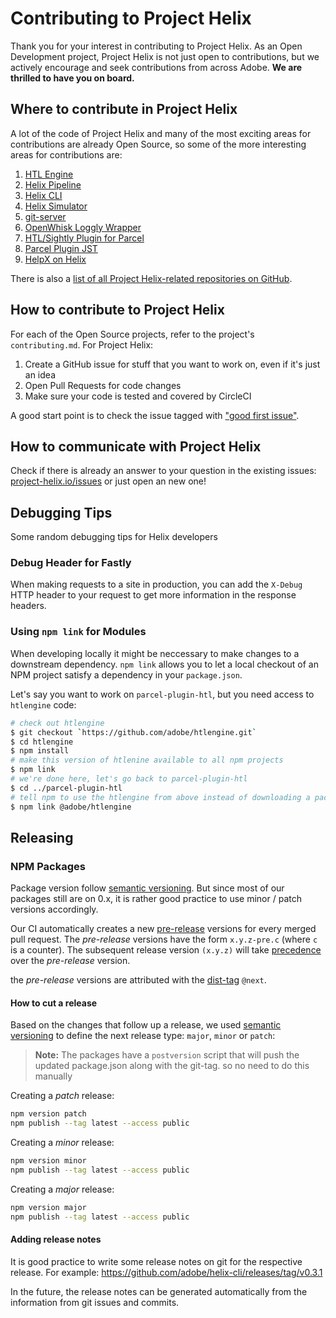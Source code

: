 # Contributing to Project Helix

Thank you for your interest in contributing to Project Helix. As an Open Development project, Project Helix is not just open to contributions, but we actively encourage and seek contributions from across Adobe. **We are thrilled to have you on board.**

## Where to contribute in Project Helix

A lot of the code of Project Helix and many of the most exciting areas for contributions are already Open Source, so some of the more interesting areas for contributions are:

1. [HTL Engine](https://github.com/adobe/htlengine)
1. [Helix Pipeline](https://github.com/adobe/helix-pipeline)
1. [Helix CLI](https://github.com/adobe/helix-cli)
1. [Helix Simulator](https://github.com/adobe/helix-simulator)
1. [git-server](https://github.com/adobe/git-server)
1. [OpenWhisk Loggly Wrapper](https://github.com/adobe/openwhisk-loggly-wrapper)
1. [HTL/Sightly Plugin for Parcel](https://github.com/adobe/parcel-plugin-htl)
1. [Parcel Plugin JST](https://github.com/adobe/parcel-plugin-jst)
1. [HelpX on Helix](https://github.com/adobe/helix-helpx)

There is also a [list of all Project Helix-related repositories on GitHub](https://github.com/search?q=topic%3Ahelix+org%3Aadobe&type=Repositories).

## How to contribute to Project Helix

For each of the Open Source projects, refer to the project's `contributing.md`. For Project Helix:

1. Create a GitHub issue for stuff that you want to work on, even if it's just an idea
2. Open Pull Requests for code changes
3. Make sure your code is tested and covered by CircleCI

A good start point is to check the issue tagged with ["good first issue"](https://github.com/search?q=is:open+repo:%22adobe/project-helix%22+repo:%22adobe/htlengine%22+repo:%22adobe/helix-cli%22+repo:%22adobe/git-server%22+repo:%22adobe/petridish%22+repo:%22adobe/parcel-plugin-htl%22+repo:%22adobe/helix-helpx%22+repo:%22adobe/parcel-plugin-jst%22+repo:%22adobe/openwhisk-loggly-wrapper%22+repo:%22adobe/helix-dockerimage%22+repo:%22adobe/parcel-plugin-jst%22+repo:%22adobe/hypermedia-pipeline%22+label%3A%22good+first+issue%22&type=Issues).

## How to communicate with Project Helix

Check if there is already an answer to your question in the existing issues: [project-helix.io/issues](https://github.com/adobe/project-helix.io/issues) or just open an new one!

## Debugging Tips

Some random debugging tips for Helix developers

### Debug Header for Fastly

When making requests to a site in production, you can add the `X-Debug` HTTP header to your request to get more information in the response headers.

### Using `npm link` for Modules

When developing locally it might be neccessary to make changes to a downstream dependency. `npm link` allows you to let a local checkout of an NPM project satisfy a dependency in your `package.json`.

Let's say you want to work on `parcel-plugin-htl`, but you need access to `htlengine` code:

```bash
# check out htlengine
$ git checkout `https://github.com/adobe/htlengine.git`
$ cd htlengine
$ npm install
# make this version of htlenine available to all npm projects
$ npm link
# we're done here, let's go back to parcel-plugin-htl
$ cd ../parcel-plugin-htl
# tell npm to use the htlengine from above instead of downloading a package from npmjs
$ npm link @adobe/htlengine
```

## Releasing

### NPM Packages

Package version follow [semantic versioning](https://github.com/npm/node-semver). But since most of
our packages still are on 0.x, it is rather good practice to use minor / patch versions accordingly.

Our CI automatically creates a new [pre-release](https://semver.org/#spec-item-9) versions for every 
merged pull request.  The _pre-release_ versions have the form `x.y.z-pre.c` (where `c` is a counter). 
The subsequent release version `(x.y.z)` will take [precedence](https://semver.org/#spec-item-11)
over the _pre-release_ version. 

the _pre-release_ versions are attributed with the [dist-tag](https://docs.npmjs.com/cli/dist-tag) `@next`.

#### How to cut a release

Based on the changes that follow up a release, we used [semantic versioning](https://github.com/npm/node-semver)
to define the next release type: `major`, `minor` or `patch`: 

> **Note:** The packages have a `postversion` script that will push the updated package.json along
> with the git-tag. so no need to do this manually
  
Creating a _patch_ release:

```bash
npm version patch
npm publish --tag latest --access public
```

Creating a _minor_ release:

```bash
npm version minor
npm publish --tag latest --access public
```

Creating a _major_ release:

```bash
npm version major
npm publish --tag latest --access public
```

#### Adding release notes

It is good practice to write some release notes on git for the respective release.
For example: https://github.com/adobe/helix-cli/releases/tag/v0.3.1

In the future, the release notes can be generated automatically from the information from git issues
and commits.
